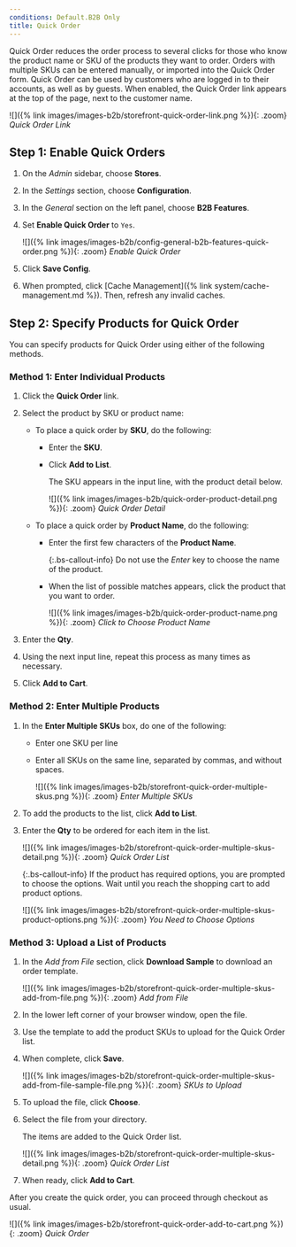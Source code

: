 ```yaml
---
conditions: Default.B2B Only
title: Quick Order
---
```


Quick Order reduces the order process to several clicks for those who know the product name or SKU of the products they want to order. Orders with multiple SKUs can be entered manually, or imported into the Quick Order form. Quick Order can be used by customers who are logged in to their accounts, as well as by guests. When enabled, the Quick Order link appears at the top of the page, next to the customer name.

![]({% link images/images-b2b/storefront-quick-order-link.png %}){: .zoom}
_Quick Order Link_

## Step 1: Enable Quick Orders

1. On the _Admin_ sidebar, choose **Stores**.

1. In the _Settings_ section, choose **Configuration**.

1. In the _General_ section on the left panel, choose **B2B Features**.

1. Set **Enable Quick Order** to `Yes`.

    ![]({% link images/images-b2b/config-general-b2b-features-quick-order.png %}){: .zoom}
    _Enable Quick Order_

1. Click **Save Config**.

1. When prompted, click [Cache Management]({% link system/cache-management.md %}). Then, refresh any invalid caches.

## Step 2: Specify Products for Quick Order

You can specify products for Quick Order using either of the following methods.

### Method 1: Enter Individual Products

1. Click the **Quick Order** link.

1. Select the product by SKU or product name:

    - To place a quick order by **SKU**, do the following:

      - Enter the **SKU**.

      - Click **Add to List**.

          The SKU appears in the input line, with the product detail below.

          ![]({% link images/images-b2b/quick-order-product-detail.png %}){: .zoom}
          _Quick Order Detail_

    - To place a quick order by **Product Name**, do the following:

      - Enter the first few characters of the **Product Name**.

          {:.bs-callout-info}
          Do not use the _Enter_ key to choose the name of the product.

      - When the list of possible matches appears, click the product that you want to order.

          ![]({% link images/images-b2b/quick-order-product-name.png %}){: .zoom}
          _Click to Choose Product Name_

1. Enter the **Qty**.

1. Using the next input line, repeat this process as many times as necessary.

1. Click **Add to Cart**.

### Method 2: Enter Multiple Products

1. In the **Enter Multiple SKUs** box, do one of the following:

    - Enter one SKU per line

    - Enter all SKUs on the same line, separated by commas, and without spaces.

        ![]({% link images/images-b2b/storefront-quick-order-multiple-skus.png %}){: .zoom}
        _Enter Multiple SKUs_

1. To add the products to the list, click **Add to List**.

1. Enter the **Qty** to be ordered for each item in the list.

    ![]({% link images/images-b2b/storefront-quick-order-multiple-skus-detail.png %}){: .zoom}
    _Quick Order List_

    {:.bs-callout-info}
    If the product has required options, you are prompted to choose the options. Wait until you reach the shopping cart to add product options.

    ![]({% link images/images-b2b/storefront-quick-order-multiple-skus-product-options.png %}){: .zoom}
    _You Need to Choose Options_

### Method 3: Upload a List of Products

1. In the _Add from File_ section, click **Download Sample** to download an order template.

    ![]({% link images/images-b2b/storefront-quick-order-multiple-skus-add-from-file.png %}){: .zoom}
    _Add from File_

1. In the lower left corner of your browser window, open the file.

1. Use the template to add the product SKUs to upload for the Quick Order list.

1. When complete, click **Save**.

    ![]({% link images/images-b2b/storefront-quick-order-multiple-skus-add-from-file-sample-file.png %}){: .zoom}
    _SKUs to Upload_

1. To upload the file, click **Choose**.

1. Select the file from your directory.

    The items are added to the Quick Order list.

    ![]({% link images/images-b2b/storefront-quick-order-multiple-skus-detail.png %}){: .zoom}
    _Quick Order List_

1. When ready, click **Add to Cart**.

After you create the quick order, you can proceed through checkout as usual.

![]({% link images/images-b2b/storefront-quick-order-add-to-cart.png %}){: .zoom}
_Quick Order_
